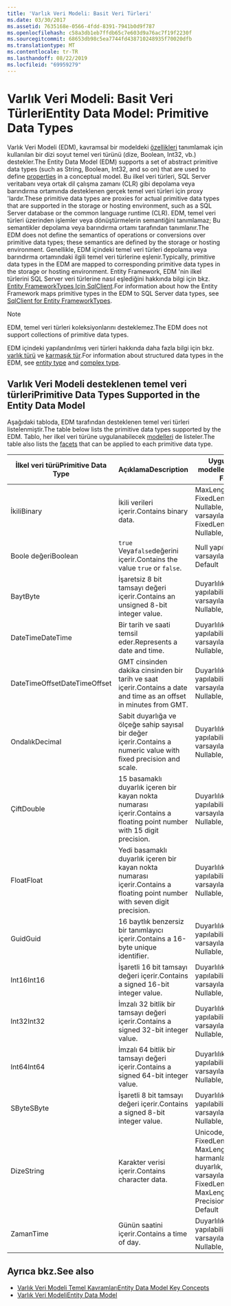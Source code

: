 ```yaml
---
title: 'Varlık Veri Modeli: Basit Veri Türleri'
ms.date: 03/30/2017
ms.assetid: 7635168e-0566-4fdd-8391-7941b0d9f787
ms.openlocfilehash: c58a3db1eb7ffdb65c7e603d9a76ac7f19f2230f
ms.sourcegitcommit: 68653db98c5ea7744fd438710248935f70020dfb
ms.translationtype: MT
ms.contentlocale: tr-TR
ms.lasthandoff: 08/22/2019
ms.locfileid: "69959279"
---
```

# <a name="entity-data-model-primitive-data-types"></a><span data-ttu-id="070a8-102">Varlık Veri Modeli: Basit Veri Türleri</span><span class="sxs-lookup"><span data-stu-id="070a8-102">Entity Data Model: Primitive Data Types</span></span>
<span data-ttu-id="070a8-103">Varlık Veri Modeli (EDM), kavramsal bir modeldeki [özellikleri](../../../../docs/framework/data/adonet/property.md) tanımlamak için kullanılan bir dizi soyut temel veri türünü (dize, Boolean, Int32, vb.) destekler.</span><span class="sxs-lookup"><span data-stu-id="070a8-103">The Entity Data Model (EDM) supports a set of abstract primitive data types (such as String, Boolean, Int32, and so on) that are used to define [properties](../../../../docs/framework/data/adonet/property.md) in a conceptual model.</span></span> <span data-ttu-id="070a8-104">Bu ilkel veri türleri, SQL Server veritabanı veya ortak dil çalışma zamanı (CLR) gibi depolama veya barındırma ortamında desteklenen gerçek temel veri türleri için proxy 'lardır.</span><span class="sxs-lookup"><span data-stu-id="070a8-104">These primitive data types are proxies for actual primitive data types that are supported in the storage or hosting environment, such as a SQL Server database or the common language runtime (CLR).</span></span> <span data-ttu-id="070a8-105">EDM, temel veri türleri üzerinden işlemler veya dönüştürmelerin semantiğini tanımlamaz; Bu semantikler depolama veya barındırma ortamı tarafından tanımlanır.</span><span class="sxs-lookup"><span data-stu-id="070a8-105">The EDM does not define the semantics of operations or conversions over primitive data types; these semantics are defined by the storage or hosting environment.</span></span> <span data-ttu-id="070a8-106">Genellikle, EDM içindeki temel veri türleri depolama veya barındırma ortamındaki ilgili temel veri türlerine eşlenir.</span><span class="sxs-lookup"><span data-stu-id="070a8-106">Typically, primitive data types in the EDM are mapped to corresponding primitive data types in the storage or hosting environment.</span></span> <span data-ttu-id="070a8-107">Entity Framework, EDM 'nin ilkel türlerini SQL Server veri türlerine nasıl eşlediğini hakkında bilgi için bkz. [Entity FrameworkTypes Için SqlClient](../../../../docs/framework/data/adonet/ef/sqlclient-for-ef-types.md).</span><span class="sxs-lookup"><span data-stu-id="070a8-107">For information about how the Entity Framework maps primitive types in the EDM to SQL Server data types, see [SqlClient for Entity FrameworkTypes](../../../../docs/framework/data/adonet/ef/sqlclient-for-ef-types.md).</span></span>  
  
> [!NOTE]
> <span data-ttu-id="070a8-108">EDM, temel veri türleri koleksiyonlarını desteklemez.</span><span class="sxs-lookup"><span data-stu-id="070a8-108">The EDM does not support collections of primitive data types.</span></span>  
  
 <span data-ttu-id="070a8-109">EDM içindeki yapılandırılmış veri türleri hakkında daha fazla bilgi için bkz. [varlık türü](../../../../docs/framework/data/adonet/entity-type.md) ve [karmaşık tür](../../../../docs/framework/data/adonet/complex-type.md).</span><span class="sxs-lookup"><span data-stu-id="070a8-109">For information about structured data types in the EDM, see [entity type](../../../../docs/framework/data/adonet/entity-type.md) and [complex type](../../../../docs/framework/data/adonet/complex-type.md).</span></span>  
  
## <a name="primitive-data-types-supported-in-the-entity-data-model"></a><span data-ttu-id="070a8-110">Varlık Veri Modeli desteklenen temel veri türleri</span><span class="sxs-lookup"><span data-stu-id="070a8-110">Primitive Data Types Supported in the Entity Data Model</span></span>  
 <span data-ttu-id="070a8-111">Aşağıdaki tabloda, EDM tarafından desteklenen temel veri türleri listelenmiştir.</span><span class="sxs-lookup"><span data-stu-id="070a8-111">The table below lists the primitive data types supported by the EDM.</span></span> <span data-ttu-id="070a8-112">Tablo, her ilkel veri türüne uygulanabilecek [modelleri](../../../../docs/framework/data/adonet/facet.md) de listeler.</span><span class="sxs-lookup"><span data-stu-id="070a8-112">The table also lists the [facets](../../../../docs/framework/data/adonet/facet.md) that can be applied to each primitive data type.</span></span>  
  
|<span data-ttu-id="070a8-113">İlkel veri türü</span><span class="sxs-lookup"><span data-stu-id="070a8-113">Primitive Data Type</span></span>|<span data-ttu-id="070a8-114">Açıklama</span><span class="sxs-lookup"><span data-stu-id="070a8-114">Description</span></span>|<span data-ttu-id="070a8-115">Uygulanabilir modeller</span><span class="sxs-lookup"><span data-stu-id="070a8-115">Applicable Facets</span></span>|  
|-------------------------|-----------------|-----------------------|  
|<span data-ttu-id="070a8-116">İkili</span><span class="sxs-lookup"><span data-stu-id="070a8-116">Binary</span></span>|<span data-ttu-id="070a8-117">İkili verileri içerir.</span><span class="sxs-lookup"><span data-stu-id="070a8-117">Contains binary data.</span></span>|<span data-ttu-id="070a8-118">MaxLength, FixedLength, Nullable, varsayılan</span><span class="sxs-lookup"><span data-stu-id="070a8-118">MaxLength, FixedLength, Nullable, Default</span></span>|  
|<span data-ttu-id="070a8-119">Boole değeri</span><span class="sxs-lookup"><span data-stu-id="070a8-119">Boolean</span></span>|<span data-ttu-id="070a8-120">`true` Veya`false`değerini içerir.</span><span class="sxs-lookup"><span data-stu-id="070a8-120">Contains the value `true` or `false`.</span></span>|<span data-ttu-id="070a8-121">Null yapılabilir, varsayılan</span><span class="sxs-lookup"><span data-stu-id="070a8-121">Nullable, Default</span></span>|  
|<span data-ttu-id="070a8-122">Bayt</span><span class="sxs-lookup"><span data-stu-id="070a8-122">Byte</span></span>|<span data-ttu-id="070a8-123">İşaretsiz 8 bit tamsayı değeri içerir.</span><span class="sxs-lookup"><span data-stu-id="070a8-123">Contains an unsigned 8-bit integer value.</span></span>|<span data-ttu-id="070a8-124">Duyarlılık, null yapılabilir, varsayılan</span><span class="sxs-lookup"><span data-stu-id="070a8-124">Precision, Nullable, Default</span></span>|  
|<span data-ttu-id="070a8-125">DateTime</span><span class="sxs-lookup"><span data-stu-id="070a8-125">DateTime</span></span>|<span data-ttu-id="070a8-126">Bir tarih ve saati temsil eder.</span><span class="sxs-lookup"><span data-stu-id="070a8-126">Represents a date and time.</span></span>|<span data-ttu-id="070a8-127">Duyarlılık, null yapılabilir, varsayılan</span><span class="sxs-lookup"><span data-stu-id="070a8-127">Precision, Nullable, Default</span></span>|  
|<span data-ttu-id="070a8-128">DateTimeOffset</span><span class="sxs-lookup"><span data-stu-id="070a8-128">DateTimeOffset</span></span>|<span data-ttu-id="070a8-129">GMT cinsinden dakika cinsinden bir tarih ve saat içerir.</span><span class="sxs-lookup"><span data-stu-id="070a8-129">Contains a date and time as an offset in minutes from GMT.</span></span>|<span data-ttu-id="070a8-130">Duyarlılık, null yapılabilir, varsayılan</span><span class="sxs-lookup"><span data-stu-id="070a8-130">Precision, Nullable, Default</span></span>|  
|<span data-ttu-id="070a8-131">Ondalık</span><span class="sxs-lookup"><span data-stu-id="070a8-131">Decimal</span></span>|<span data-ttu-id="070a8-132">Sabit duyarlığa ve ölçeğe sahip sayısal bir değer içerir.</span><span class="sxs-lookup"><span data-stu-id="070a8-132">Contains a numeric value with fixed precision and scale.</span></span>|<span data-ttu-id="070a8-133">Duyarlılık, null yapılabilir, varsayılan</span><span class="sxs-lookup"><span data-stu-id="070a8-133">Precision, Nullable, Default</span></span>|  
|<span data-ttu-id="070a8-134">Çift</span><span class="sxs-lookup"><span data-stu-id="070a8-134">Double</span></span>|<span data-ttu-id="070a8-135">15 basamaklı duyarlık içeren bir kayan nokta numarası içerir.</span><span class="sxs-lookup"><span data-stu-id="070a8-135">Contains a floating point number with 15 digit precision.</span></span>|<span data-ttu-id="070a8-136">Duyarlılık, null yapılabilir, varsayılan</span><span class="sxs-lookup"><span data-stu-id="070a8-136">Precision, Nullable, Default</span></span>|  
|<span data-ttu-id="070a8-137">Float</span><span class="sxs-lookup"><span data-stu-id="070a8-137">Float</span></span>|<span data-ttu-id="070a8-138">Yedi basamaklı duyarlık içeren bir kayan nokta numarası içerir.</span><span class="sxs-lookup"><span data-stu-id="070a8-138">Contains a floating point number with seven digit precision.</span></span>|<span data-ttu-id="070a8-139">Duyarlılık, null yapılabilir, varsayılan</span><span class="sxs-lookup"><span data-stu-id="070a8-139">Precision, Nullable, Default</span></span>|  
|<span data-ttu-id="070a8-140">Guid</span><span class="sxs-lookup"><span data-stu-id="070a8-140">Guid</span></span>|<span data-ttu-id="070a8-141">16 baytlık benzersiz bir tanımlayıcı içerir.</span><span class="sxs-lookup"><span data-stu-id="070a8-141">Contains a 16-byte unique identifier.</span></span>|<span data-ttu-id="070a8-142">Duyarlılık, null yapılabilir, varsayılan</span><span class="sxs-lookup"><span data-stu-id="070a8-142">Precision, Nullable, Default</span></span>|  
|<span data-ttu-id="070a8-143">Int16</span><span class="sxs-lookup"><span data-stu-id="070a8-143">Int16</span></span>|<span data-ttu-id="070a8-144">İşaretli 16 bit tamsayı değeri içerir.</span><span class="sxs-lookup"><span data-stu-id="070a8-144">Contains a signed 16-bit integer value.</span></span>|<span data-ttu-id="070a8-145">Duyarlılık, null yapılabilir, varsayılan</span><span class="sxs-lookup"><span data-stu-id="070a8-145">Precision, Nullable, Default</span></span>|  
|<span data-ttu-id="070a8-146">Int32</span><span class="sxs-lookup"><span data-stu-id="070a8-146">Int32</span></span>|<span data-ttu-id="070a8-147">İmzalı 32 bitlik bir tamsayı değeri içerir.</span><span class="sxs-lookup"><span data-stu-id="070a8-147">Contains a signed 32-bit integer value.</span></span>|<span data-ttu-id="070a8-148">Duyarlılık, null yapılabilir, varsayılan</span><span class="sxs-lookup"><span data-stu-id="070a8-148">Precision, Nullable, Default</span></span>|  
|<span data-ttu-id="070a8-149">Int64</span><span class="sxs-lookup"><span data-stu-id="070a8-149">Int64</span></span>|<span data-ttu-id="070a8-150">İmzalı 64 bitlik bir tamsayı değeri içerir.</span><span class="sxs-lookup"><span data-stu-id="070a8-150">Contains a signed 64-bit integer value.</span></span>|<span data-ttu-id="070a8-151">Duyarlılık, null yapılabilir, varsayılan</span><span class="sxs-lookup"><span data-stu-id="070a8-151">Precision, Nullable, Default</span></span>|  
|<span data-ttu-id="070a8-152">SByte</span><span class="sxs-lookup"><span data-stu-id="070a8-152">SByte</span></span>|<span data-ttu-id="070a8-153">İşaretli 8 bit tamsayı değeri içerir.</span><span class="sxs-lookup"><span data-stu-id="070a8-153">Contains a signed 8-bit integer value.</span></span>|<span data-ttu-id="070a8-154">Duyarlılık, null yapılabilir, varsayılan</span><span class="sxs-lookup"><span data-stu-id="070a8-154">Precision, Nullable, Default</span></span>|  
|<span data-ttu-id="070a8-155">Dize</span><span class="sxs-lookup"><span data-stu-id="070a8-155">String</span></span>|<span data-ttu-id="070a8-156">Karakter verisi içerir.</span><span class="sxs-lookup"><span data-stu-id="070a8-156">Contains character data.</span></span>|<span data-ttu-id="070a8-157">Unicode, FixedLength, MaxLength, harmanlama, duyarlık, Nullable, varsayılan</span><span class="sxs-lookup"><span data-stu-id="070a8-157">Unicode, FixedLength, MaxLength, Collation, Precision, Nullable, Default</span></span>|  
|<span data-ttu-id="070a8-158">Zaman</span><span class="sxs-lookup"><span data-stu-id="070a8-158">Time</span></span>|<span data-ttu-id="070a8-159">Günün saatini içerir.</span><span class="sxs-lookup"><span data-stu-id="070a8-159">Contains a time of day.</span></span>|<span data-ttu-id="070a8-160">Duyarlılık, null yapılabilir, varsayılan</span><span class="sxs-lookup"><span data-stu-id="070a8-160">Precision, Nullable, Default</span></span>|  
  
## <a name="see-also"></a><span data-ttu-id="070a8-161">Ayrıca bkz.</span><span class="sxs-lookup"><span data-stu-id="070a8-161">See also</span></span>

- [<span data-ttu-id="070a8-162">Varlık Veri Modeli Temel Kavramları</span><span class="sxs-lookup"><span data-stu-id="070a8-162">Entity Data Model Key Concepts</span></span>](../../../../docs/framework/data/adonet/entity-data-model-key-concepts.md)
- [<span data-ttu-id="070a8-163">Varlık Veri Modeli</span><span class="sxs-lookup"><span data-stu-id="070a8-163">Entity Data Model</span></span>](../../../../docs/framework/data/adonet/entity-data-model.md)
